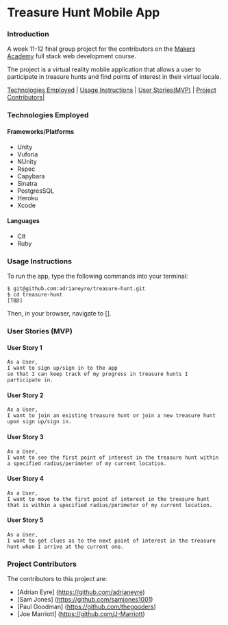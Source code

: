 # Treasure Hunt Mobile App

### Introduction

A week 11-12 final group project for the contributors on the [Makers Academy](http://www.makersacademy.com) full stack web development course.

The project is a virtual reality mobile application that allows a user to participate in treasure hunts and find points of interest in their virtual locale.

[Technologies Employed](#technologies-employed) | [Usage Instructions](#usage-instructions) | [User Stories(MVP)](#user-stories) | [Project Contributors](#project-contributors)|

### Technologies Employed

#### Frameworks/Platforms

* Unity
* Vuforia
* NUnity
* Rspec
* Capybara
* Sinatra
* PostgresSQL
* Heroku
* Xcode

#### Languages

* C#
* Ruby

### Usage Instructions

To run the app, type the following commands into your terminal:

```
$ git@github.com:adrianeyre/treasure-hunt.git
$ cd treasure-hunt
[TBD]
```

Then, in your browser, navigate to [].

### User Stories (MVP)

#### User Story 1
```
As a User,
I want to sign up/sign in to the app
so that I can keep track of my progress in treasure hunts I participate in.
```

#### User Story 2
```
As a User,
I want to join an existing treasure hunt or join a new treasure hunt upon sign up/sign in.
```
#### User Story 3
```
As a User,
I want to see the first point of interest in the treasure hunt within a specified radius/perimeter of my current location.
```

#### User Story 4
```
As a User,
I want to move to the first point of interest in the treasure hunt that is within a specified radius/perimeter of my current location.
```


#### User Story 5
```
As a User,
I want to get clues as to the next point of interest in the treasure hunt when I arrive at the current one.
```


### Project Contributors

The contributors to this project are:

* [Adrian Eyre] (https://github.com/adrianeyre)
* [Sam Jones] (https://github.com/samjones1001)
* [Paul Goodman] (https://github.com/thegooders)
* [Joe Marriott] (https://github.com/J-Marriott)
